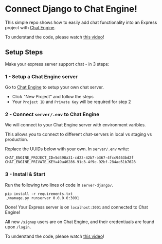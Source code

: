 # Connect Django to Chat Engine!

This simple repo shows how to easily add chat functionality into an Express project with [Chat Engine](https://chatengine.io).

To understand the code, please watch [this video]()!

## Setup Steps

Make your express server support chat - in 3 steps:

### 1 - Setup a Chat Engine server

Go to [Chat Engine](https://chatengine.io) to setup your own chat server.

- Click "New Project" and follow the steps
- Your `Project ID` and `Private Key` will be required for step 2

### 2 - Connect `server/.env` to Chat Engine

We will connect to your Chat Engine server with environment varibles.

This allows you to connect to different chat-servers in local vs staging vs production.

Replace the UUIDs below with your own. In `server/.env` write:

```
CHAT_ENGINE_PROJECT_ID=5d498a31-cd23-42b7-b367-4fcc9463bd2f
CHAT_ENGINE_PRIVATE_KEY=49a46286-91c3-4f9c-92bf-284ae51b7628
```

### 3 - Install & Start

Run the following two lines of code in `server-django/`.

```
pip install -r requirements.txt
./manage.py runserver 0.0.0.0:3001
```

Done! Your Express server is on `localhost:3001` and connected to Chat Engine!

All new `/signup` users are on Chat Engine, and their credentiuals are found upon `/login`.

To understand the code, please watch [this video]()!

